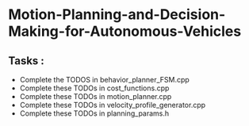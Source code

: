 # Motion-Planning-and-Decision-Making-for-Autonomous-Vehicles
## Tasks :
* Complete the TODOS in behavior_planner_FSM.cpp
* Complete these TODOs in cost_functions.cpp
* Complete these TODOs in motion_planner.cpp
* Complete these TODOs in velocity_profile_generator.cpp
* Complete these TODOs in planning_params.h
